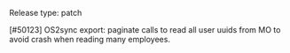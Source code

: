 Release type: patch

[#50123] OS2sync export: paginate calls to read all user uuids from MO to avoid crash when reading many employees.
